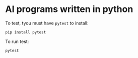 # AI programs written in python

To test, tyou must have `pytest` to install:

`pip install pytest`

To run test:

`pytest`